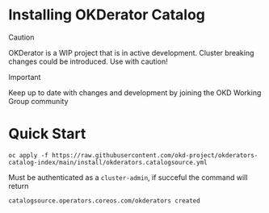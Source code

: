 Installing OKDerator Catalog
===

> [!CAUTION]
> OKDerator is a WIP project that is in active development. Cluster breaking changes could be introduced.
> Use with caution!

> [!IMPORTANT]
> Keep up to date with changes and development by joining the OKD Working Group community

# Quick Start
`oc apply -f https://raw.githubusercontent.com/okd-project/okderators-catalog-index/main/install/okderators.catalogsource.yml`

Must be authenticated as a `cluster-admin`, if succeful the command will return

`catalogsource.operators.coreos.com/okderators created`

